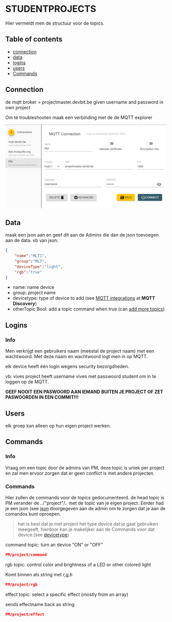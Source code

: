 # STUDENTPROJECTS
Hier vermeldt men de structuur voor de topics.
## Table of contents
 - [connection](#connection)
 - [data](#data)
 - [logins](#logins)
 - [users](#users)
 - [Commands](#Commands)

## Connection
de mqtt broker = projectmaster.devbit.be
given username and password in own project

Om te troubleshooten maak een verbinding met de de MQTT explorer

![imageConection](./img/imageConection.png)


## Data
maak een json aan en geef dit aan de Admins die dan de json toevoegen aan de data.
vb van json:
```json
{
    "name":"MLT1",
    "group":"MLT",
    "deviceType":"light",
    "rgb":"true"
}
```
 - name: name device
 - group: project name
 - devicetype: type of device to add (see [MQTT integrations](https://www.home-assistant.io/integrations/MQTT/) at **MQTT Discovery**)
 - otherTopic Bool: add a topic command when true (can [add more topics](#topics))

## Logins
### Info
Men verkrijgt een gebruikers naam (meestal de project naam) met een wachtwoord. 
Met deze naam en wachtwoord logt men in op MQTT.

elk device heeft één login wegens security bezorgdheden.

vb: vives project heeft username vives met passwoord student om in te loggen op de MQTT.

**GEEF NOOIT EEN PASWOORD AAN IEMAND BUITEN JE PROJECT OF ZET PASWOORDEN IN EEN COMMIT!!!**

## Users
elk groep kan alleen op hun eigen project werken.

## Commands
### Info
Vraag om een topic door de admins van PM, deze topic is uniek per project en zal men ervoor zorgen dat er geen conflict is met andere projecten.

### Commands
Hier zullen de commands voor de topics gedocumenteerd.
de head topic is PM
verander de ../"project"/.. met de topic van je eigen project.
Eerder had je een json (see [json](#data) doorgegeven aan de admin om te zorgen dat je aan de comandos kunt oproepen.
> het is best dat je met project het type device dat je gaat gebruiken meegeeft, hierdoor kan je makelijker aan de Commands voor dat device.(see [devicetype](#data))

command topic:
turn an device "ON" or "OFF"
```json
PM/project/command
```
rgb topic: control color and brightness of a LED or other colored light

Komt binnen als string met *r,g,b*
```json
PM/project/rgb
```

effect topic: select a specific effect (mostly from an array)

sends effectname back as string
```json
PM/project/effect
```


